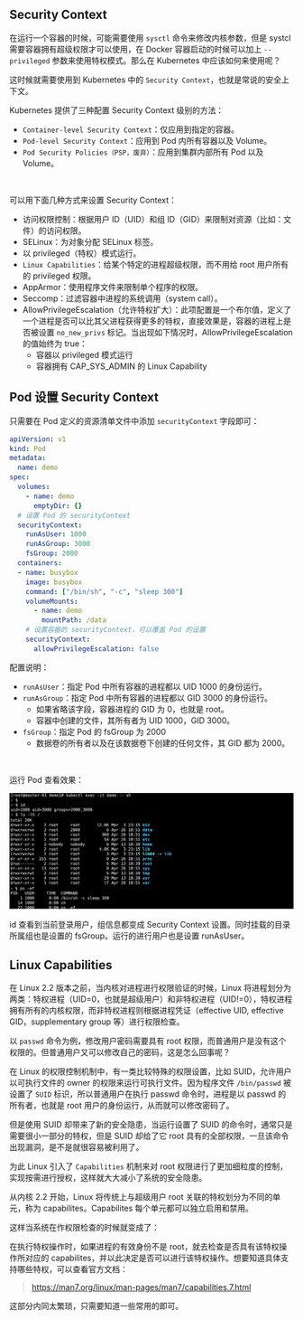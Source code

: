## Security Context

在运行一个容器的时候，可能需要使用 `sysctl` 命令来修改内核参数，但是 systcl 需要容器拥有超级权限才可以使用，在 Docker 容器启动的时候可以加上 `--privileged` 参数来使用特权模式。那么在 Kubernetes 中应该如何来使用呢？

这时候就需要使用到 Kubernetes 中的 `Security Context`，也就是常说的安全上下文。

Kubernetes 提供了三种配置 Security Context 级别的方法：

- `Container-level Security Context`：仅应用到指定的容器。
- `Pod-level Security Context`：应用到 Pod 内所有容器以及 Volume。
- `Pod Security Policies（PSP，废弃）`：应用到集群内部所有 Pod 以及 Volume。

<br>

可以用下面几种方式来设置 Security Context：

- 访问权限控制：根据用户 ID（UID）和组 ID（GID）来限制对资源（比如：文件）的访问权限。
- SELinux：为对象分配 SELinux 标签。
- 以 privileged（特权）模式运行。
- `Linux Capabilities`：给某个特定的进程超级权限，而不用给 root 用户所有的 privileged 权限。
- AppArmor：使用程序文件来限制单个程序的权限。
- Seccomp：过滤容器中进程的系统调用（system call）。
- AllowPrivilegeEscalation（允许特权扩大）：此项配置是一个布尔值，定义了一个进程是否可以比其父进程获得更多的特权，直接效果是，容器的进程上是否被设置 `no_new_privs` 标记。当出现如下情况时，AllowPrivilegeEscalation 的值始终为 true：
  - 容器以 privileged 模式运行
  - 容器拥有 CAP_SYS_ADMIN 的 Linux Capability





## Pod 设置 Security Context

只需要在 Pod 定义的资源清单文件中添加 `securityContext` 字段即可：

```yaml
apiVersion: v1
kind: Pod
metadata:
  name: demo
spec:
  volumes:
    - name: demo
      emptyDir: {}
  # 设置 Pod 的 securityContext
  securityContext:
    runAsUser: 1000
    runAsGroup: 3000
    fsGroup: 2000
  containers:
  - name: busybox
    image: busybox
    command: ["/bin/sh", "-c", "sleep 300"]
    volumeMounts:
      - name: demo
        mountPath: /data
    # 设置容器的 securityContext，可以覆盖 Pod 的设置    
    securityContext:
      allowPrivilegeEscalation: false
```

配置说明：

- `runAsUser`：指定 Pod 中所有容器的进程都以 UID 1000 的身份运行。
- `runAsGroup`：指定 Pod 中所有容器的进程都以 GID 3000 的身份运行。
  - 如果省略该字段，容器进程的 GID 为 0，也就是 root。
  - 容器中创建的文件，其所有者为 UID 1000，GID 3000。
- `fsGroup`：指定 Pod 的 fsGroup 为 2000
  - 数据卷的所有者以及在该数据卷下创建的任何文件，其 GID 都为 2000。

<br>

运行 Pod 查看效果：

![image-20230428182012039](images/SecurityContext/image-20230428182012039.png)

id 查看到当前登录用户，组信息都变成 Security Context 设置。同时挂载的目录所属组也是设置的 fsGroup。运行的进行用户也是设置 runAsUser。





## Linux Capabilities

在 Linux 2.2 版本之前，当内核对进程进行权限验证的时候，Linux 将进程划分为两类：特权进程（UID=0，也就是超级用户）和非特权进程（UID!=0），特权进程拥有所有的内核权限，而非特权进程则根据进程凭证（effective UID, effective GID，supplementary group 等）进行权限检查。

以 `passwd` 命令为例，修改用户密码需要具有 root 权限，而普通用户是没有这个权限的。但普通用户又可以修改自己的密码，这是怎么回事呢？

在 Linux 的权限控制机制中，有一类比较特殊的权限设置，比如 SUID，允许用户以可执行文件的 owner 的权限来运行可执行文件。因为程序文件 `/bin/passwd` 被设置了 `SUID` 标识，所以普通用户在执行 passwd 命令时，进程是以 passwd 的所有者，也就是 root 用户的身份运行，从而就可以修改密码了。

但是使用 SUID 却带来了新的安全隐患，当运行设置了 SUID 的命令时，通常只是需要很小一部分的特权，但是 SUID 却给了它 root 具有的全部权限，一旦该命令出现漏洞，是不是就很容易被利用了。

为此 Linux 引入了 `Capabilities` 机制来对 root 权限进行了更加细粒度的控制，实现按需进行授权，这样就大大减小了系统的安全隐患。

从内核 2.2 开始，Linux 将传统上与超级用户 root 关联的特权划分为不同的单元，称为 capabilites。Capabilites 每个单元都可以独立启用和禁用。

这样当系统在作权限检查的时候就变成了：

在执行特权操作时，如果进程的有效身份不是 root，就去检查是否具有该特权操作所对应的 capabilites，并以此决定是否可以进行该特权操作。想要知道具体支持哪些特权，可以查看官方文档：

> https://man7.org/linux/man-pages/man7/capabilities.7.html

这部分内同太繁琐，只需要知道一些常用的即可。

